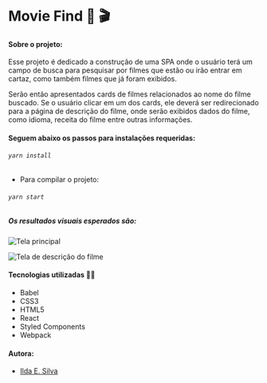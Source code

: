 # Movie Find :movie_camera: :clapper:

#### Sobre o projeto:

Esse projeto é dedicado a construção de uma SPA onde o usuário terá um campo de busca para pesquisar por filmes que estão ou irão entrar em cartaz, como também filmes que já foram exibidos.

Serão então apresentados cards de filmes relacionados ao nome do filme buscado.
Se o usuário clicar em um dos cards, ele deverá ser redirecionado para a página de descrição do filme, onde serão exibidos dados do filme, como idioma, receita do filme entre outras informações.

#### Seguem abaixo os passos para instalações requeridas:

###### ```yarn install```

+ Para compilar o projeto:
###### ```yarn start```

##### Os resultados visuais esperados são:

![Tela principal](https://raw.githubusercontent.com/ildasilva/challeng-c/master/src/assets/tela-busca.png)

![Tela de descrição do filme](https://raw.githubusercontent.com/ildasilva/challeng-c/master/src/assets/tela-desc-filme.png)

#### Tecnologias utilizadas :woman_technologist:

+ Babel
+ CSS3
+ HTML5
+ React
+ Styled Components
+ Webpack

#### Autora:

+ [Ilda E. Silva](https://linkedin.com/in/ilda-silva-neta/)
